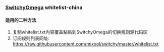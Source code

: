 ### [SwitchyOmega](https://github.com/FelisCatus/SwitchyOmega) whitelist-china  
#### 适用的二种方法
1. 复制whitelist.txt内容覆盖粘贴到SwitchyOmega的切换规则源代码区
2. 订阅规则列表网址: https://raw.githubusercontent.com/mixool/switchy/master/whitelist.txt
